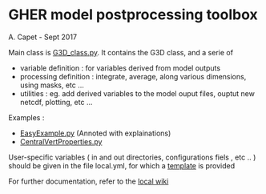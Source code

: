 # GHER model postprocessing toolbox
A. Capet - Sept 2017

Main class is [G3D_class.py](G3D_class.py).
It contains the G3D class, and a serie of 

* variable definition : for variables derived from model outputs
* processing definition : integrate, average, along various dimensions, using masks, etc ... 
* utilities : eg. add derived variables to the model ouput files, ouptut new netcdf, plotting, etc ... 

Examples : 

* [EasyExample.py](Examples/EasyExample.py) (Annoted with explainations)
* [CentralVertProperties.py](Examples/CentralVertProperties.py)

User-specific variables ( in and out directories, configurations fiels , etc .. ) should be given in the file local.yml, for which a [template](local.yml.template) is provided 


For further documentation, refer to the [local wiki](https://github.com/acapet/GHER-POSTPROC/wiki)
